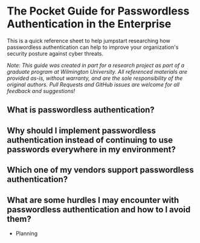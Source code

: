# The Pocket Guide for Passwordless Authentication in the Enterprise
This is a quick reference sheet to help jumpstart researching how passwordless authentication can help to improve your organization's security posture against cyber threats.

*Note: This guide was created in part for a research project as part of a graduate program at Wilmington University. All referenced materials are provided as-is, without warranty, and are the sole responsibility of the original authors. Pull Requests and GitHub issues are welcome for all feedback and suggestions!*

## What is passwordless authentication?

## Why should I implement passwordless authentication instead of continuing to use passwords everywhere in my environment?

## Which one of my vendors support passwordless authentication?

## What are some hurdles I may encounter with passwordless authentication and how to I avoid them?
- Planning


